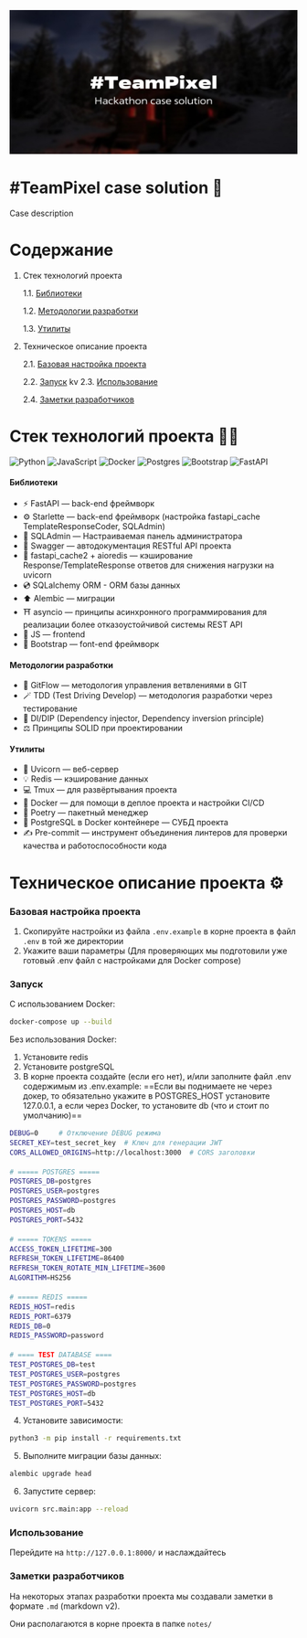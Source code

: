 ![Alt text](readme_src/preview.jpg)

# #TeamPixel case solution 💬

Case description

# Содержание
1. Стек технологий проекта

    1.1. [Библиотеки](#библиотеки)
    
    1.2. [Методологии разработки](#методологии-разработки)

    1.3. [Утилиты](#утилиты)

2. Техническое описание проекта

    2.1. [Базовая настройка проекта](#базовая-настройка-проекта)

    2.2. [Запуск](#запуск)
    kv
    2.3. [Использование](#использование)

    2.4. [Заметки разработчиков](#заметки-разработчиков)

# Стек технологий проекта 🧑‍💻


![Python](https://img.shields.io/badge/python-3670A0?style=for-the-badge&logo=python&logoColor=ffdd54) ![JavaScript](https://img.shields.io/badge/javascript-%23323330.svg?style=for-the-badge&logo=javascript&logoColor=%23F7DF1E) ![Docker](https://img.shields.io/badge/docker-3670A0.svg?style=for-the-badge&logo=docker&logoColor=white)
![Postgres](https://img.shields.io/badge/postgres-%23316192.svg?style=for-the-badge&logo=postgresql&logoColor=white) ![Bootstrap](https://img.shields.io/badge/bootstrap-%238511FA.svg?style=for-the-badge&logo=bootstrap&logoColor=white) ![FastAPI](https://img.shields.io/badge/FastAPI-005571?style=for-the-badge&logo=fastapi)


#### Библиотеки

- ⚡️ FastAPI — back-end фреймворк
- ⚙️ Starlette — back-end фреймворк (настройка fastapi_cache TemplateResponseCoder, SQLAdmin)
- 👑 SQLAdmin — Настраиваемая панель администратора
- 📜 Swagger — автодокументация RESTful API проекта
- 💾 fastapi_cache2 + aioredis — кэширование Response/TemplateResponse ответов для снижения нагрузки на uvicorn
- 💿 SQLalchemy ORM - ORM базы данных
- ⬆️ Alembic — миграции
- ⛩️ asyncio — принципы асинхронного программирования для реализации более отказоустойчивой системы REST API
- 💛 JS — frontend
- 💜 Bootstrap — font-end фреймворк

#### Методологии разработки

- 🌴 GitFlow — методология управления ветвлениями в GIT
- 🪄 TDD (Test Driving Develop) — методология разработки через тестирование
- 🔁 DI/DIP (Dependency injector, Dependency inversion principle)
- ⚖️ Принципы SOLID при проектировании

#### Утилиты
- 🦄 Uvicorn — веб-сервер
- 💡 Redis — кэширование данных
- 💻 Tmux — для развёртывания проекта
- 🐳 Docker — для помощи в деплое проекта и настройки CI/CD
- 📖 Poetry — пакетный менеджер
- 💾 PostgreSQL в Docker контейнере — СУБД проекта
- ✍️ Pre-commit — инструмент объединения линтеров для проверки качества и работоспособности кода

# Техническое описание проекта ⚙️

### Базовая настройка проекта

1. Скопируйте настройки из файла ```.env.example``` в корне проекта в файл ```.env``` в той же директории
2. Укажите ваши параметры (Для проверяющих мы подготовили уже готовый .env файл с настройками для Docker compose)

### Запуск

С использованием Docker:

```bash
docker-compose up --build
```

Без использования Docker:
1. Установите redis
2. Установите postgreSQL
3. В корне проекта создайте (если его нет), и/или заполните файл .env содержимым из .env.example:
==Если вы поднимаете не через докер, то обязательно укажите в POSTGRES_HOST установите 127.0.0.1, а если через Docker, то установите db (что и стоит по умолчанию)==

```bash
DEBUG=0     # Отключение DEBUG режима
SECRET_KEY=test_secret_key  # Ключ для генерации JWT
CORS_ALLOWED_ORIGINS=http://localhost:3000  # CORS заголовки

# ===== POSTGRES =====
POSTGRES_DB=postgres
POSTGRES_USER=postgres
POSTGRES_PASSWORD=postgres
POSTGRES_HOST=db
POSTGRES_PORT=5432

# ===== TOKENS =====
ACCESS_TOKEN_LIFETIME=300
REFRESH_TOKEN_LIFETIME=86400
REFRESH_TOKEN_ROTATE_MIN_LIFETIME=3600
ALGORITHM=HS256

# ===== REDIS =====
REDIS_HOST=redis
REDIS_PORT=6379
REDIS_DB=0
REDIS_PASSWORD=password

# ==== TEST DATABASE ====
TEST_POSTGRES_DB=test
TEST_POSTGRES_USER=postgres
TEST_POSTGRES_PASSWORD=postgres
TEST_POSTGRES_HOST=db
TEST_POSTGRES_PORT=5432

```
4. Установите зависимости:
```bash
python3 -m pip install -r requirements.txt
```
5. Выполните миграции базы данных:
```bash
alembic upgrade head
```
6. Запустите сервер:
```bash
uvicorn src.main:app --reload
```

### Использование

Перейдите на `http://127.0.0.1:8000/` и наслаждайтесь

### Заметки разработчиков

На некоторых этапах разработки проекта мы создавали заметки в формате `.md` (markdown v2).

Они располагаются в корне проекта в папке `notes/`
